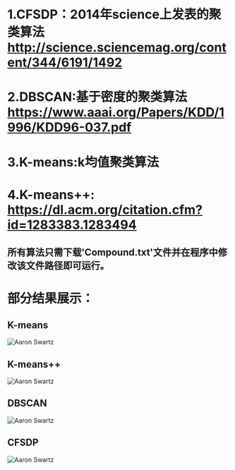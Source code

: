 # 1.CFSDP：2014年science上发表的聚类算法 http://science.sciencemag.org/content/344/6191/1492
# 2.DBSCAN:基于密度的聚类算法 https://www.aaai.org/Papers/KDD/1996/KDD96-037.pdf
# 3.K-means:k均值聚类算法
# 4.K-means++: https://dl.acm.org/citation.cfm?id=1283383.1283494
## 所有算法只需下载'Compound.txt'文件并在程序中修改该文件路径即可运行。

# 部分结果展示：
## K-means
![Aaron Swartz](https://github.com/yl-jiang/Clustering-Python/raw/master/classification/kmeans_result.jpg)
## K-means++
![Aaron Swartz](https://github.com/yl-jiang/Clustering-Python/raw/master/classification/kmeans++_result.jpg)
## DBSCAN
![Aaron Swartz](https://github.com/yl-jiang/Clustering-Python/raw/master/classification/dbscan.jpg)
## CFSDP
![Aaron Swartz](https://github.com/yl-jiang/Clustering-Python/raw/master/classification/cfsdp.jpg)
